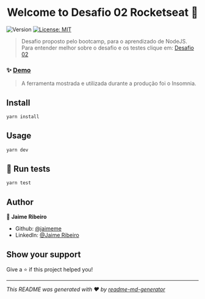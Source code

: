 <h1 align="center">Welcome to Desafio 02 Rocketseat 👋</h1>
<p>
  <img alt="Version" src="https://img.shields.io/badge/version-1.0.0-blue.svg?cacheSeconds=2592000" />
  <a href="#" target="_blank">
    <img alt="License: MIT" src="https://img.shields.io/badge/License-MIT-yellow.svg" />
  </a>
</p>

> Desafio proposto pelo bootcamp, para o aprendizado de NodeJS.
Para entender melhor sobre o desafio e os testes clique em:
[Desafio 02](https://github.com/Rocketseat/bootcamp-gostack-desafios/tree/master/desafio-conceitos-nodejs#rocket-sobre-o-desafio)

### ✨ [Demo](sda)
> A ferramenta mostrada e utilizada durante a produção foi o Insomnia.

## Install

```bash
yarn install
```

## Usage

```bash
yarn dev
```

## :test_tube: Run tests

```bash
yarn test
```

## Author

👤 **Jaime Ribeiro**

* Github: [@jaimeme](https://github.com/jaimeme)
* LinkedIn: [@Jaime Ribeiro](https://www.linkedin.com/in/jaime-ribeiro-profissional/)

## Show your support

Give a ⭐️ if this project helped you!

***
_This README was generated with ❤️ by [readme-md-generator](https://github.com/kefranabg/readme-md-generator)_
